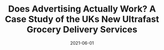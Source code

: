 ---
title: Does Advertising Actually Work? A Case Study of the UKs New Ultrafast Grocery Delivery Services
date: 2021-06-01
layout: blog-post.11ty.js
---